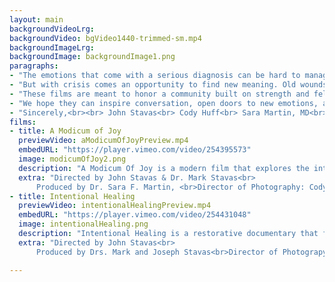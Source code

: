 ```yaml
---
layout: main
backgroundVideoLrg:
backgroundVideo: bgVideo1440-trimmed-sm.mp4
backgroundImageLrg:
backgroundImage: backgroundImage1.png
paragraphs:
- "The emotions that come with a serious diagnosis can be hard to manage. It's an experience that will force anyone to reckon with their goals in life—while each moment can shift the balance between uncertainty and grace."
- "But with crisis comes an opportunity to find new meaning. Old wounds may become new openings. One can see the world through the eyes of the heart."
- "These films are meant to honor a community built on strength and fellowship. They're intended to remind each of us that we're never alone."
- "We hope they can inspire conversation, open doors to new emotions, and remind us that joy can always be found in unexpected ways."
- "Sincerely,<br><br> John Stavas<br> Cody Huff<br> Sara Martin, MD<br> Mohana Karlekar, MD<br> Mark Stavas, MD"
films:
- title: A Modicum of Joy
  previewVideo: aModicumOfJoyPreview.mp4
  embedURL: "https://player.vimeo.com/video/254395573"
  image: modicumOfJoy2.png
  description: "A Modicum Of Joy is a modern film that explores the intersection of art and medicine in the face of a serious illness. The documentary follows Nashville photographer Fred Dusel II as he considers the role of palliative care in managing his own disease: metastatic lung cancer. Fred reminds us that wisdom can be found between the hollows of hope, ritual and the arts. The film offers a novel platform for outreach and education."
  extra: "Directed by John Stavas & Dr. Mark Stavas<br>
      Produced by Dr. Sara F. Martin, <br>Director of Photography: Cody Huff"
- title: Intentional Healing
  previewVideo: intentionalHealingPreview.mp4
  embedURL: "https://player.vimeo.com/video/254431048"
  image: intentionalHealing.png
  description: "Intentional Healing is a restorative documentary that follows the famed Nashville music producer Jesse Boyce as he contemplates his own mortality following a diagnosis of terminal prostate cancer. He returns to the studio as an artist, producer and mentor to compose one last song with Black Violin. The film demonstrates the healing power of music and candidly depicts 21st-century cancer care in Music City. To Jesse, hope is a lasting belief that life will be fine regardless of the outcome; joy is independent of the journey."
  extra: "Directed by John Stavas<br>
      Produced by Drs. Mark and Joseph Stavas<br>Director of Photograpy: Cody Huff"

---
```

